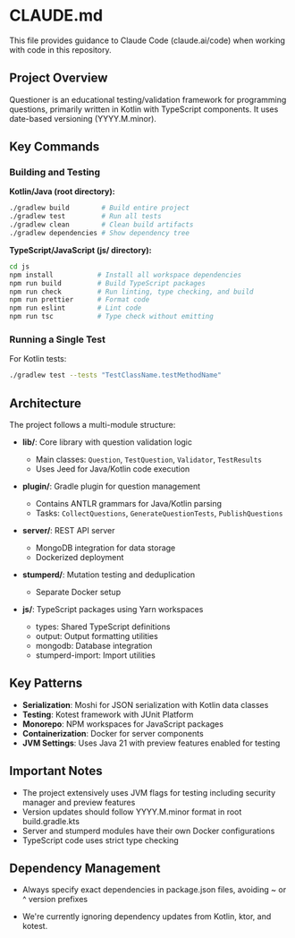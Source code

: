 # CLAUDE.md

This file provides guidance to Claude Code (claude.ai/code) when working with code in this repository.

## Project Overview

Questioner is an educational testing/validation framework for programming questions, primarily written in Kotlin with TypeScript components. It uses date-based versioning (YYYY.M.minor).

## Key Commands

### Building and Testing

**Kotlin/Java (root directory):**
```bash
./gradlew build        # Build entire project
./gradlew test         # Run all tests
./gradlew clean        # Clean build artifacts
./gradlew dependencies # Show dependency tree
```

**TypeScript/JavaScript (js/ directory):**
```bash
cd js
npm install           # Install all workspace dependencies
npm run build         # Build TypeScript packages
npm run check         # Run linting, type checking, and build
npm run prettier      # Format code
npm run eslint        # Lint code
npm run tsc           # Type check without emitting
```

### Running a Single Test

For Kotlin tests:
```bash
./gradlew test --tests "TestClassName.testMethodName"
```

## Architecture

The project follows a multi-module structure:

- **lib/**: Core library with question validation logic
  - Main classes: `Question`, `TestQuestion`, `Validator`, `TestResults`
  - Uses Jeed for Java/Kotlin code execution

- **plugin/**: Gradle plugin for question management
  - Contains ANTLR grammars for Java/Kotlin parsing
  - Tasks: `CollectQuestions`, `GenerateQuestionTests`, `PublishQuestions`

- **server/**: REST API server
  - MongoDB integration for data storage
  - Dockerized deployment

- **stumperd/**: Mutation testing and deduplication
  - Separate Docker setup

- **js/**: TypeScript packages using Yarn workspaces
  - types: Shared TypeScript definitions
  - output: Output formatting utilities
  - mongodb: Database integration
  - stumperd-import: Import utilities

## Key Patterns

- **Serialization**: Moshi for JSON serialization with Kotlin data classes
- **Testing**: Kotest framework with JUnit Platform
- **Monorepo**: NPM workspaces for JavaScript packages
- **Containerization**: Docker for server components
- **JVM Settings**: Uses Java 21 with preview features enabled for testing

## Important Notes

- The project extensively uses JVM flags for testing including security manager and preview features
- Version updates should follow YYYY.M.minor format in root build.gradle.kts
- Server and stumperd modules have their own Docker configurations
- TypeScript code uses strict type checking

## Dependency Management

- Always specify exact dependencies in package.json files, avoiding ~ or ^ version prefixes

- We're currently ignoring dependency updates from Kotlin, ktor, and kotest.